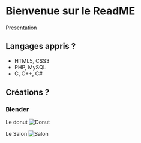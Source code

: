 # Bienvenue sur le ReadME
Presentation

## Langages appris ?

+ HTML5, CSS3
+ PHP, MySQL
+ C, C++, C#

## Créations ?

### Blender 
Le donut
![Donut](https://i.imgur.com/5UW0EjK.png)

Le Salon 
![Salon](https://i.imgur.com/5UW0EjK.png)
